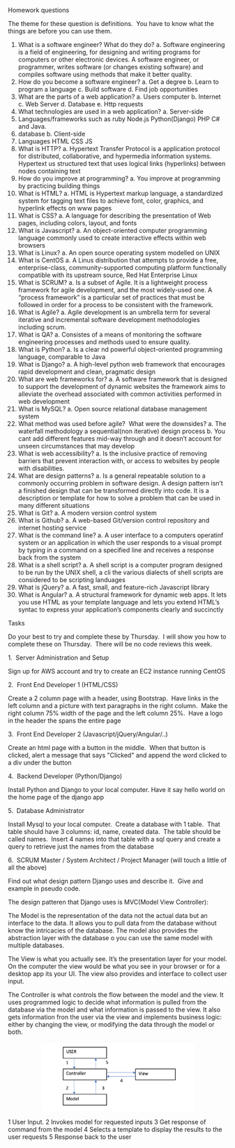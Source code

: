Homework questions

The theme for these question is definitions.  You have to know what the things are before you can use them.  
1.	What is a software engineer? What do they do?
a.	Software engineering is a field of engineering, for designing and writing programs for computers or other electronic devices. A software engineer, or programmer, writes software (or changes existing software) and compiles software using methods that make it better quality.
2.	How do you become a software engineer?
a.	Get a degree
b.	Learn to program a language
c.	Build software
d.	Find job opportunities
3.	What are the parts of a web application?
a.	Users computer
b.	Internet
c.	Web Server
d.	Database
e.	Http requests
4.	What technologies are used in a web application?
a.	Server-side
1.	Languages/frameworks such as ruby Node.js Python(Django) PHP C# and Java.
2.	database
b.	Client-side
1.	Languages HTML CSS JS
5.	What is HTTP?
a.	Hypertext Transfer Protocol is a application protocol for distributed, collaborative, and hypermedia information systems. Hypertext us structured text that uses logical links (hyperlinks) between nodes containing text
6.	How do you improve at programming?
a.	You improve at programming by practicing building things
7.	What is HTML?
a.	HTML is Hypertext markup language, a standardized system for tagging text files to achieve font, color, graphics, and hyperlink effects on www pages
8.	What is CSS?
a.	A language for describing the presentation of Web pages, including colors, layout, and fonts
9.	What is Javascript?
a.	An object-oriented computer programming language commonly used to create interactive effects within web browsers
10.	What is Linux?
a.	An open source operating system modelled on UNIX
11.	What is CentOS
a.	A Linus distribution that attempts to provide a free, enterprise-class, community-supported computing platform functionally compatible with its upstream source, Red Hat Enterprise Linux
12.	What is SCRUM?
a.	Is a subset of Agile. It is a lightweight process framework for agile development, and the most widely-used one. A “process framework” is a particular set of practices that must be followed in order for a process to be consistent with the framework.
13.	What is Agile?
a.	Agile development is an umbrella term for several iterative and incremental software development methodologies including scrum.
14.	What is QA?
a.	Consistes of a means of monitoring the software engineering processes and methods used to ensure quality.
15.	What is Python?
a.	Is a clear nd powerful object-oriented programming language, comparable to Java
16.	What is Django?
a.	A high-level python web framework that encourages rapid development and clean, pragmatic design
17.	What are web frameworks for?
a.	A software framework that is designed to support the development of dynamic websites the framework aims to alleviate the overhead associated with common activities performed in web development
18.	What is MySQL?
a.	Open source relational database management system
19.	What method was used before agile?  What were the downsides?
a.	The waterfall methodology a sequential(non iterative) design process
b.	You cant add different features mid-way through and it doesn’t account for unseen circumstances that may develop
20.	What is web accessibility?
a.	Is the inclusive practice of removing barriers that prevent interaction with, or access to websites by people with disabilities.
21.	What are design patterns?
a.	Is a general repeatable solution to a commonly occurring problem in software design. A design pattern isn’t a finished design that can be transformed directly into code. It is a description or template for how to solve a problem that can be used in many different situations
22.	What is Git?
a.	A modern version control system
23.	What is Github?
a.	A web-based Git/version control repository and internet hosting service
24.	What is the command line?
a.	A user interface to a computers operatinf system or an application in which the user responds to a visual prompt by typing in a command on a specified line and receives a response back from the system
25.	What is a shell script?
a.	A shell script is a computer program designed to be run by the UNIX shell, a cli the various dialects of shell scripts are considered to be scripting landuages
26.	What is jQuery?
a.	A fast, small, and feature-rich Javascript library
27.	What is Angular?
a.	A structural framework for dynamic web apps. It lets you use HTML as your template language and lets you extend HTML’s syntac to express your application’s components clearly and succinctly


Tasks

Do your best to try and complete these by Thursday.  I will show you how to complete these on Thursday.  There will be no code reviews this week.


1.  Server Administration and Setup

Sign up for AWS account and try to create an EC2 instance running CentOS

2.  Front End Developer 1 (HTML/CSS)

Create a 2 column page with a header, using Bootstrap.  Have links in the left column and a picture with text paragraphs in the right column.  Make the right column 75% width of the page and the left column 25%.  Have a logo in the header the spans the entire page

3.  Front End Developer 2 (Javascript/jQuery/Angular/..)

Create an html page with a button in the middle.  When that button is clicked, alert a message that says "Clicked" and append the word clicked to a div under the button

4.  Backend Developer (Python/Django)

Install Python and Django to your local computer. Have it say hello world on the home page of the django app

5.  Database Administrator

Install Mysql to your local computer.  Create a database with 1 table.  That table should have 3 columns: id, name, created data.  The table should be called names.  Insert 4 names into that table with a sql query and create a query to retrieve just the names from the database

6.  SCRUM Master / System Architect / Project Manager (will touch a little of all the above)


Find out what design pattern Django uses and describe it.  Give and example in pseudo code. 

The design patteren that Django uses is MVC(Model View Controller):

The Model is the representation of the data not the actual data but an interface to the data. It allows you to pull data from the database without know the intricacies of the database. The model also provides the abstraction layer with the database o you can use the same model with multiple databases.

The View is what you actually see. It’s the presentation layer for your model. On the computer the view would be what you see in your browser or for a desktop app its your UI. The view also provides and interface to collect user input.

The Controller is what controls the flow between the model and the view. It uses programmed logic to decide what information is pulled from the database via the model and what information is passed to the view. It also gets information fron the user via the view and implements business logic: either by changing the view, or modifying the data through the model or both.
 
<p align="center">
  <img src="Homework1-mvc .png" width="350"/>
  
</p>


1	User Input.
2	Invokes model for requested inputs
3	Get response of command from the model
4	Selects a template to display the results to the user requests
5	Response back to the user










